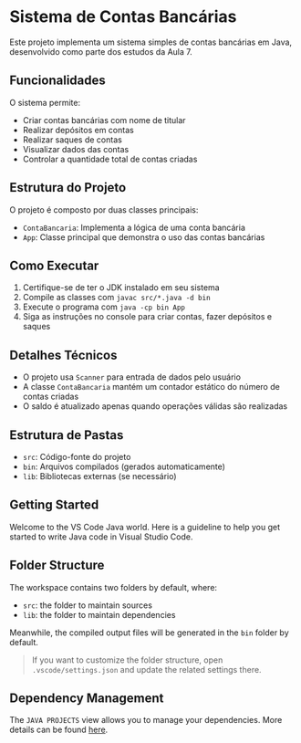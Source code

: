 # Sistema de Contas Bancárias

Este projeto implementa um sistema simples de contas bancárias em Java, desenvolvido como parte dos estudos da Aula 7.

## Funcionalidades

O sistema permite:
- Criar contas bancárias com nome de titular
- Realizar depósitos em contas
- Realizar saques de contas
- Visualizar dados das contas
- Controlar a quantidade total de contas criadas

## Estrutura do Projeto

O projeto é composto por duas classes principais:
- `ContaBancaria`: Implementa a lógica de uma conta bancária
- `App`: Classe principal que demonstra o uso das contas bancárias

## Como Executar

1. Certifique-se de ter o JDK instalado em seu sistema
2. Compile as classes com `javac src/*.java -d bin`
3. Execute o programa com `java -cp bin App`
4. Siga as instruções no console para criar contas, fazer depósitos e saques

## Detalhes Técnicos

- O projeto usa `Scanner` para entrada de dados pelo usuário
- A classe `ContaBancaria` mantém um contador estático do número de contas criadas
- O saldo é atualizado apenas quando operações válidas são realizadas

## Estrutura de Pastas

- `src`: Código-fonte do projeto
- `bin`: Arquivos compilados (gerados automaticamente)
- `lib`: Bibliotecas externas (se necessário)

## Getting Started

Welcome to the VS Code Java world. Here is a guideline to help you get started to write Java code in Visual Studio Code.

## Folder Structure

The workspace contains two folders by default, where:

- `src`: the folder to maintain sources
- `lib`: the folder to maintain dependencies

Meanwhile, the compiled output files will be generated in the `bin` folder by default.

> If you want to customize the folder structure, open `.vscode/settings.json` and update the related settings there.

## Dependency Management

The `JAVA PROJECTS` view allows you to manage your dependencies. More details can be found [here](https://github.com/microsoft/vscode-java-dependency#manage-dependencies).
